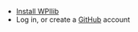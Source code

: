 - [Install WPIlib](https://docs.wpilib.org/en/stable/docs/zero-to-robot/step-2/wpilib-setup.html)
- Log in, or create a [GitHub](https://github.com/) account
